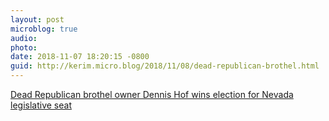 ```yaml
---
layout: post
microblog: true
audio: 
photo: 
date: 2018-11-07 18:20:15 -0800
guid: http://kerim.micro.blog/2018/11/08/dead-republican-brothel.html
---
```

[Dead Republican brothel owner Dennis Hof wins election for Nevada legislative seat](https://www.sfchronicle.com/news/article/Dead-Republican-brothel-owner-Dennis-Hof-wins-13370219.php)
